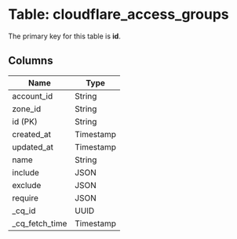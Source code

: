 # Table: cloudflare_access_groups


The primary key for this table is **id**.


## Columns
| Name          | Type          |
| ------------- | ------------- |
|account_id|String|
|zone_id|String|
|id (PK)|String|
|created_at|Timestamp|
|updated_at|Timestamp|
|name|String|
|include|JSON|
|exclude|JSON|
|require|JSON|
|_cq_id|UUID|
|_cq_fetch_time|Timestamp|